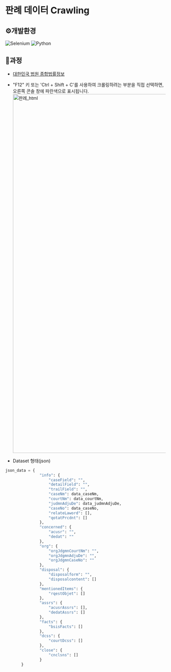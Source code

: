 # 판례 데이터 Crawling

## ⚙️개발환경

![Selenium](https://img.shields.io/badge/-selenium-%43B02A?style=for-the-badge&logo=selenium&logoColor=white) ![Python](https://img.shields.io/badge/python-3670A0?style=for-the-badge&logo=python&logoColor=ffdd54)

## 🚩과정

- [대한민국 법원 종합법률정보](https://glaw.scourt.go.kr/wsjo/panre/sjo060.do)

- "F12" 키 또는 'Ctrl + Shift + C'를 사용하여 크롤링하려는 부분을 직접 선택하면, 오른쪽 콘솔 창에 파란색으로 표시됩니다.<img width="1128" alt="판례_html" src="https://github.com/yachae-sw/AI-Python-base/assets/93850398/28723e1b-39cc-432c-97c8-d27d6142cc42">

- Dataset 형태(json)

```PYTHON
json_data = {
               "info": {
                   "caseField": "",
                   "detailField": "",
                   "trailField": "",
                   "caseNm": data_caseNm,
                   "courtNm": data_courtNm,
                   "judmnAdjuDe": data_judmnAdjuDe,
                   "caseNo": data_caseNo,
                   "relateLaword": [],
                   "qotatPrcdnt": []
               },
               "concerned": {
                   "acusr": "",
                   "dedat": ""
               },
               "org": {
                   "orgJdgmnCourtNm": "",
                   "orgJdgmnAdjuDe": "",
                   "orgJdgmnCaseNo": ""
               },
               "disposal": {
                   "disposalform": "",
                   "disposalcontent": []
               },
               "mentionedItems": {
                   "rqestObjet": []
               },
               "assrs": {
                   "acusrAssrs": [],
                   "dedatAssrs": []
               },
               "facts": {
                   "bsisFacts": []
               },
               "dcss": {
                   "courtDcss": []
               },
               "close": {
                   "cnclsns": []
               }
       }
```

